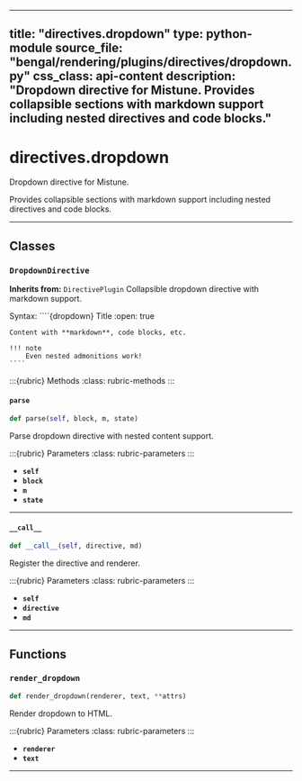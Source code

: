 
---
title: "directives.dropdown"
type: python-module
source_file: "bengal/rendering/plugins/directives/dropdown.py"
css_class: api-content
description: "Dropdown directive for Mistune.  Provides collapsible sections with markdown support including nested directives and code blocks."
---

# directives.dropdown

Dropdown directive for Mistune.

Provides collapsible sections with markdown support including
nested directives and code blocks.

---

## Classes

### `DropdownDirective`

**Inherits from:** `DirectivePlugin`
Collapsible dropdown directive with markdown support.

Syntax:
    ````{dropdown} Title
    :open: true

    Content with **markdown**, code blocks, etc.

    !!! note
        Even nested admonitions work!
    ````




:::{rubric} Methods
:class: rubric-methods
:::
#### `parse`
```python
def parse(self, block, m, state)
```

Parse dropdown directive with nested content support.



:::{rubric} Parameters
:class: rubric-parameters
:::
- **`self`**
- **`block`**
- **`m`**
- **`state`**





---
#### `__call__`
```python
def __call__(self, directive, md)
```

Register the directive and renderer.



:::{rubric} Parameters
:class: rubric-parameters
:::
- **`self`**
- **`directive`**
- **`md`**





---


## Functions

### `render_dropdown`
```python
def render_dropdown(renderer, text, **attrs)
```

Render dropdown to HTML.



:::{rubric} Parameters
:class: rubric-parameters
:::
- **`renderer`**
- **`text`**





---

